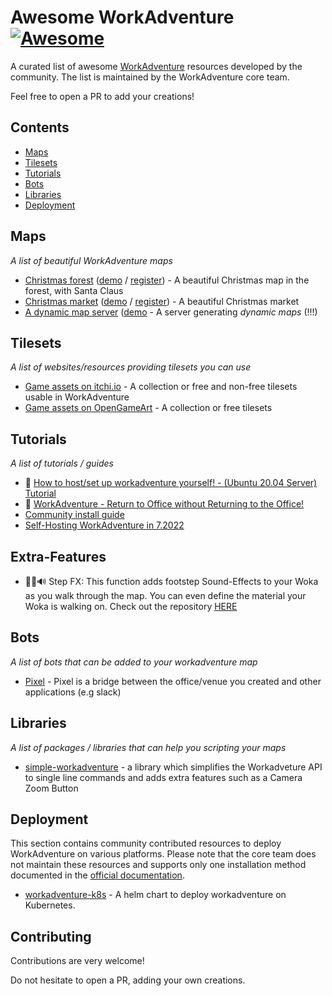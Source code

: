# Awesome WorkAdventure [![Awesome](https://awesome.re/badge.svg)](https://github.com/workadventure/awesome-workadventure)

A curated list of awesome [WorkAdventure](https://workadventu.re) resources developed by the community.
The list is maintained by the WorkAdventure core team.

Feel free to open a PR to add your creations!

## Contents

- [Maps](#maps)
- [Tilesets](#resources)
- [Tutorials](#tutorials)
- [Bots](#bots)
- [Libraries](#libraries)
- [Deployment](#deployment)

## Maps

_A list of beautiful WorkAdventure maps_

- [Christmas forest](https://himeshaman.github.io/ChristMap/map.json) ([demo](https://play.workadventu.re/_/global/himeshaman.github.io/ChristMap/map.json) / [register](https://workadventu.re/getting-started?mapUrl=https://himeshaman.github.io/ChristMap/map.json)) - A beautiful Christmas map in the forest, with Santa Claus
- [Christmas market](https://github.com/workadventure/christmas-map) ([demo](https://play.workadventu.re/_/global/workadventure.github.io/christmas-map/map.json) / [register](https://workadventu.re/getting-started?mapUrl=https://workadventure.github.io/christmas-map/map.json)) - A beautiful Christmas market
- [A dynamic map server](https://github.com/jonnytest1/workadventure-mapserver) ([demo](https://play.workadventu.re/_/global/pi4.e6azumuvyiabvs9s.myfritz.net/mapserver/rest/mapserver/site.json) - A server generating *dynamic maps* (!!!)

## Tilesets

_A list of websites/resources providing tilesets you can use_

- [Game assets on itchi.io](https://itch.io/game-assets) - A collection or free and non-free tilesets usable in WorkAdventure
- [Game assets on OpenGameArt](https://opengameart.org/) - A collection or free tilesets

## Tutorials

_A list of tutorials / guides_

- 🎥 [How to host/set up workadventure yourself! - (Ubuntu 20.04 Server) Tutorial](https://www.youtube.com/watch?v=NQrxne7lS34)
- 🎥 [WorkAdventure - Return to Office without Returning to the Office!](https://www.youtube.com/watch?v=Yx6xSptPA5U)
- [Community install guide](https://wiki.techinc.nl/Work-Adventure/install)
- [Self-Hosting WorkAdventure in 7.2022](https://medium.com/@alan.max/self-hosting-workadventure-in-7-2022-8a192647a7f1)

## Extra-Features
- 🚶‍♂️🔊 Step FX: This function adds footstep Sound-Effects to your Woka as you walk through the map. You can even define the material your Woka is walking on. Check out the repository [HERE](https://github.com/KomponentAB/stepFX)

## Bots

_A list of bots that can be added to your workadventure map_

- [Pixel](https://github.com/rllola/wa-bot) - Pixel is a bridge between the office/venue you created and other applications (e.g slack)

## Libraries

_A list of packages / libraries that can help you scripting your maps_

- [simple-workadventure](https://www.npmjs.com/package/simple-workadventure) - a library which simplifies the Workadveture API to single line commands and adds extra features such as a Camera Zoom Button

## Deployment

This section contains community contributed resources to deploy WorkAdventure on various platforms.
Please note that the core team does not maintain these resources and supports only one installation method
documented in the [official documentation](https://github.com/workadventure/workadventure/tree/master/contrib/docker).

- [workadventure-k8s](https://github.com/klauserber/workadventure-k8s) - A helm chart to deploy workadventure on Kubernetes.

## Contributing

Contributions are very welcome!

Do not hesitate to open a PR, adding your own creations.
